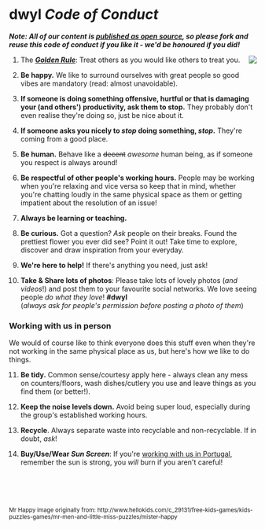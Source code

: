 # dwyl _Code of Conduct_
_**Note: All of our content is [published as open source](https://github.com/dwyl/intellectual-property), so please fork and reuse this code of conduct if you like it - we'd be honoured if you did!**_

<img align="right" src="https://cloud.githubusercontent.com/assets/4185328/18620097/e2cf51e2-7e03-11e6-8a66-9fce1d709fc6.jpg"/>


1. The [***Golden Rule***](https://en.wikipedia.org/wiki/Golden_Rule): Treat others as you would like others to treat you.

2. **Be happy.** We like to surround ourselves with great people so good vibes are mandatory (read: almost unavoidable).

3. **If someone is doing something offensive, hurtful or that is damaging your (and others') productivity, ask them to stop.** They probably don't even realise they're doing so, just be nice about it.

4. **If someone asks you nicely to _stop_ doing something, _stop_.** They're coming from a good place.

5. **Be human.** Behave like a ~~decent~~ *awesome* human being, as if someone you respect is always around!

6. **Be respectful of other people's working hours.** People may be working when you're relaxing and vice versa so keep that in mind, whether you're chatting loudly in the same physical space as them or getting impatient about the resolution of an issue!

7. **Always be learning or teaching.**

8. **Be curious.** Got a question? *Ask* people on their breaks. Found the prettiest flower you ever did see? Point it out! Take time to explore, discover and draw inspiration from your everyday.

9. **We're here to help!** If there's anything you need, just ask!

10. **Take & Share lots of photos**: Please take lots of lovely photos (*and videos*!) and post them to your favourite social networks. We love seeing people _do what they love_! **#dwyl**    
(*always ask for people's permission before posting a photo of them*)

### Working with us in person
We would of course like to think everyone does this stuff even when they're not working in the same physical place as us, but here's how we like to do things.

11. **Be tidy.** Common sense/courtesy apply here - always clean any mess on counters/floors, wash dishes/cutlery you use and leave things as you find them (or better!).

12. **Keep the noise levels down.** Avoid being super loud, especially during the group's established working hours.

13. **Recycle**. Always separate waste into recyclable and non-recyclable. If in doubt, *ask*!

14. **Buy/Use/Wear _Sun Screen_**: If you're [working with us in Portugal](https://github.com/dwyl/summer), remember the sun is strong, you _will_ burn if you aren't careful!


<br/>
<br/>
<br/>
<br/>
<small>Mr Happy image originally from: http://www.hellokids.com/c_29131/free-kids-games/kids-puzzles-games/mr-men-and-little-miss-puzzles/mister-happy</small>
